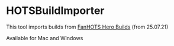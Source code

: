 # HOTSBuildImporter
This tool imports builds from [FanHOTS Hero Builds](https://docs.google.com/spreadsheets/d/1kiHfe0obByIt5qBvLNeVwrKr2SLl_laTCDqbfJwI9X8/edit#gid=0) (from 25.07.21)

Available for Mac and Windows

